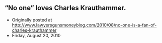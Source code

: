 ## “No one” loves Charles Krauthammer.

 * Originally posted at http://www.lawyersgunsmoneyblog.com/2010/08/no-one-is-a-fan-of-charles-krauthammer
 * Friday, August 20, 2010





